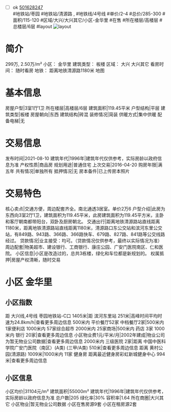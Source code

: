 - [ ] ok [501628247](https://bj.5i5j.com/ershoufang/501628247.html)  
 #地铁站/枣园 #地铁站/清源路 ,  #地铁线/4号线
#单价/2-4 #总价/285-300 #面积/115-120   #区域/大兴/大兴其它/小区-金华里 #在售 #所在楼层/高楼层 #总楼层/6层 #layout 
![layout](http://image2a.5i5j.com/bdir/layout/376423.jpg_P5.jpg) 
# 简介 
 299万,  2.50万/m² 
小区： 金华里
建筑类型： 板楼
区域： 大兴 大兴其它
看房时间： 随时看房
地铁： 距离地铁清源路1180米 地图
# 基本信息 
 房屋户型|3室1厅1卫
所在楼层|高楼层/6层
建筑面积|119.45平米
户型结构|平层
建筑类型|板楼
房屋朝向|东西
建筑结构|砖混
装修情况|简装
供暖方式|集中供暖
配备电梯|无
# 交易信息 
 发布时间|2021-08-10
建筑年代|1996年|建筑年代仅供参考，实际房龄以政府信息为准
产权性质|商品房
规划用途|普通住宅
上次交易|2016-04-20
购房年限|满五年
共有情况|单独所有
抵押情况|无
房本备件|已上传房本照片
# 交易特色 
 核心卖点|交通方便，周边配套齐全。南北通透3居室。单价2万6
户型介绍|此房为东西向3室2厅1卫，建筑面积为119.45平米，此房建筑面积为119.45平方米，主卧和客厅朝南都带阳台，双卧及厨房朝北。
交通出行|距离地铁清源路站直线距离1180米，距离地铁清源路站直线距离1180米，清源路口东公交站和滨河东里公交站，有849路、943路、366路、366路快车、679路、827路、841路等公交线路经过。
贷款情况|业主接受：均可。（贷款情况仅供参考，最终以实际情况为准）
周边配套|物美超市、建设银行、工商银行、康庄公园、广安门医院南区、仁和医院。
小区信息|小区是改造过的，总共3栋楼，绿化和车位都是新规划的。
权属抵押|房屋产权清晰，随时交易
# 小区 金华里
## 小区指数 
 距 大兴线,4号线 枣园地铁站-C口 1405米|距 滨河东里站 251米|高峰时间平均时速为24.8km/h|查看更多周边信息
500米内 平价餐厅52家
中档餐厅2家|500米内 1家便利店
1000米内 57家综合超市
2000米内 25家商场|500米内 药店 3家
1000米内 银行 20家|查看更多周边信息
小区物业费1元/平米/月|2002年建成|物业公司为暂无物业公司数据|查看更多周边信息
2000米内 三级医院 2家|距离 中国中医科学院广安门医院（南区）(A类) (三甲/A类) 510米|查看更多周边信息
距离 黄村公园(清源路) 1009米|1000米内 11家 健身房
距离最近健身房彩虹新城健身中心 994米|查看更多周边信息
## 小区信息 
 小区均价|31104元/m²
建筑面积|55000m²
建筑年代|1996年|建筑年代仅供参考，实际房龄以政府信息为准
总户数|205
绿化率|30%
容积率|1.64
所在商圈|大兴其它
小区物业|暂无物业公司数据
小区在售房源9套
小区在租房源2套
